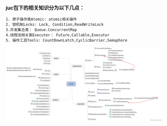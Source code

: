 ### juc包下的相关知识分为以下几点：
    1. 原子操作类Atomic: atomic相关操作
    2. 锁机制Locks: Lock, Condition,ReadWriteLock
    3.并发集合类： Queue.ConcurrentMap
    4.线程池相关类Executer： Future,Callable,Executor
    5. 操作工具Tools: CountDownLatch,CyclicBarrier,Semaphore
![juc包总览](../../../etc/java/juc/juc-total.png) 
   